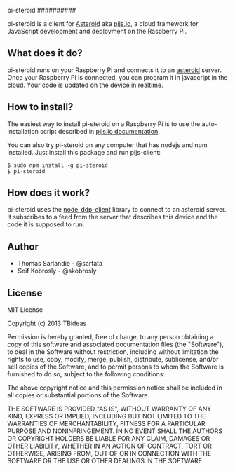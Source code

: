 pi-steroid
##########

pi-steroid is a client for [Asteroid][asteroid] aka [pijs.io][pijs], a cloud framework for JavaScript development and deployment on the Raspberry Pi.

## What does it do?

pi-steroid runs on your Raspberry Pi and connects it to an [asteroid] server. Once your Raspberry Pi is connected, you can program it in javascript in the cloud. Your code is updated on the device in realtime.

## How to install?

The easiest way to install pi-steroid on a Raspberry Pi is to use the auto-installation script described in [pijs.io documentation][pijsdoc].

You can also try pi-steroid on any computer that has nodejs and npm installed. Just install this package and run pijs-client:

    $ sudo npm install -g pi-steroid
    $ pi-steroid

## How does it work?

pi-steroid uses the [node-ddp-client][node-ddp-client] library to connect to an asteroid server. It subscribes to a feed from the server that describes this device and the code it is supposed to run.

## Author

 * Thomas Sarlandie - @sarfata
 * Seif Kobrosly - @skobrosly

## License

MIT License

Copyright (c) 2013 TBideas

Permission is hereby granted, free of charge, to any person obtaining a copy of this software and associated documentation files (the "Software"), to deal in the Software without restriction, including without limitation the rights to use, copy, modify, merge, publish, distribute, sublicense, and/or sell copies of the Software, and to permit persons to whom the Software is furnished to do so, subject to the following conditions:

The above copyright notice and this permission notice shall be included in all copies or substantial portions of the Software.

THE SOFTWARE IS PROVIDED "AS IS", WITHOUT WARRANTY OF ANY KIND, EXPRESS OR IMPLIED, INCLUDING BUT NOT LIMITED TO THE WARRANTIES OF MERCHANTABILITY, FITNESS FOR A PARTICULAR PURPOSE AND NONINFRINGEMENT. IN NO EVENT SHALL THE AUTHORS OR COPYRIGHT HOLDERS BE LIABLE FOR ANY CLAIM, DAMAGES OR OTHER LIABILITY, WHETHER IN AN ACTION OF CONTRACT, TORT OR OTHERWISE, ARISING FROM, OUT OF OR IN CONNECTION WITH THE SOFTWARE OR THE USE OR OTHER DEALINGS IN THE SOFTWARE.

[asteroid]: http://github.com/tbideas/asteroid/
[pijs]: http://www.pijs.io/
[pijsdoc]: http://pijs.io/gettingstarted
[node-ddp-client]: http://github.com/oortcloud/node-ddp-client
